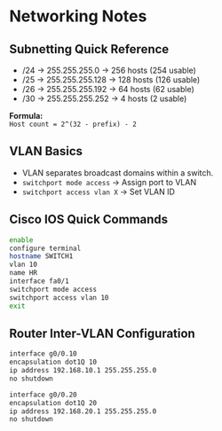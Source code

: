
# Networking Notes

## Subnetting Quick Reference
- /24 → 255.255.255.0 → 256 hosts (254 usable)
- /25 → 255.255.255.128 → 128 hosts (126 usable)
- /26 → 255.255.255.192 → 64 hosts (62 usable)
- /30 → 255.255.255.252 → 4 hosts (2 usable)

**Formula:**  
`Host count = 2^(32 - prefix) - 2`

## VLAN Basics
- VLAN separates broadcast domains within a switch.
- `switchport mode access` → Assign port to VLAN
- `switchport access vlan X` → Set VLAN ID

## Cisco IOS Quick Commands
```bash
enable
configure terminal
hostname SWITCH1
vlan 10
name HR
interface fa0/1
switchport mode access
switchport access vlan 10
exit
```

## Router Inter-VLAN Configuration
```bash
interface g0/0.10
encapsulation dot1Q 10
ip address 192.168.10.1 255.255.255.0
no shutdown

interface g0/0.20
encapsulation dot1Q 20
ip address 192.168.20.1 255.255.255.0
no shutdown
```
